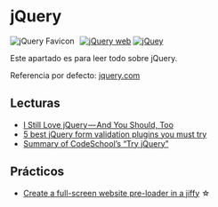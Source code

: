 # jQuery

<img src="/dev.web/assets/img/jquery-favicon.png" alt="jQuery Favicon" style="float:left;margin-right:10px;" />[![jQuery web](https://badgen.net/badge/www/jquery.com/cyan)](https://jquery.com/) [![jQuey](https://badgen.net/github/stars/jquery/jquery)](https://github.com/jquery/jquery)

Este apartado es para leer todo sobre jQuery.

Referencia por defecto: [jquery.com](https://jquery.com/)

## Lecturas

- [I Still Love jQuery — And You Should, Too](https://hackernoon.com/i-still-love-jquery-and-you-should-too-3114f33f249e)
- [5 best jQuery form validation plugins you must try](https://medium.com/@themehunt/5-best-jquery-form-validation-plugins-you-must-try-5ca5ff9ee6b5)
- [Summary of CodeSchool’s “Try jQuery”](https://medium.com/@j_lim_j/summary-of-codeschools-try-jquery-751db598de1f)

## Prácticos

- [Create a full-screen website pre-loader in a jiffy](https://medium.com/udacity-google-india-scholars/create-a-full-screen-website-pre-loader-in-a-jiffy-1ecfbe39faae) ☆
